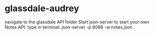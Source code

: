 # glassdale-audrey

navigate to the glassdale API folder
Start json-server to start your own Notes API.
type in terminal:
json-server -p 8088 -w notes.json